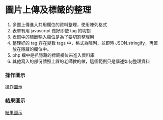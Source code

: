 # 圖片上傳及標籤的整理

1. 多圖上傳進入共用欄位的資料整理，使用陣列格式
2. 表單有用 javascript 做好即使 tag 的切割
3. 表單中的標籤輸入欄位是為了要切割整理用
4. 整理好的 tag 存在變數 tags 中，格式為陣列，並即時 JSON.stringify，再置放在隱藏的欄位中。
5. php 檔中是抓隱藏的標籤欄位來進入資料庫
6. 其他寫入的部份請照上課的老師教的做，這個範例只是講述如何整理資料

### 操作圖示
[操作圖示](https://github.com/idben/phpUpload01/images/info1.png)
### 結果圖示
[結果圖示](https://github.com/idben/phpUpload01/images/info1.png)